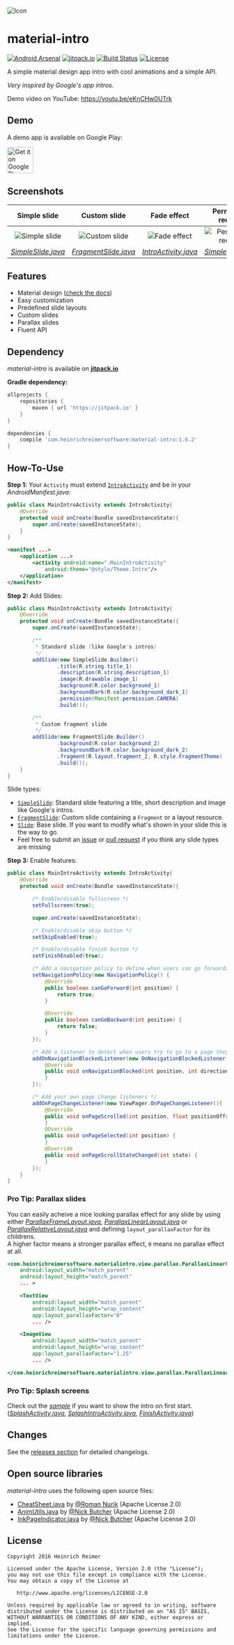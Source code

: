 ![Icon](http://i.imgur.com/biiZxND.png)

material-intro
=======================

[![Android Arsenal](https://img.shields.io/badge/Android%20Arsenal-material--intro-brightgreen.svg?style=flat)](http://android-arsenal.com/details/1/3206)
[![jitpack.io][18]][4]
[![Build Status][19]][20]
[![License](https://img.shields.io/github/license/HeinrichReimer/material-intro.svg)](https://github.com/HeinrichReimer/material-intro/blob/master/LICENSE.txt)

A simple material design app intro with cool animations and a simple API.

_Very inspired by Google's app intros._

Demo video on YouTube: https://youtu.be/eKnCHw0UTrk

Demo
----
A demo app is available on Google Play:

<a href="https://play.google.com/store/apps/details?id=com.heinrichreimersoftware.materialintro.demo">
	<img alt="Get it on Google Play" src="https://play.google.com/intl/en_us/badges/images/generic/en-play-badge.png" height="60" />
</a>

Screenshots
-----------

| Simple slide | Custom slide | Fade effect | Permission request |
|:-:|:-:|:-:|:-:|
| ![Simple slide][12] | ![Custom slide][13] | ![Fade effect][14] | ![Permission request][15] |
| [_SimpleSlide.java_][2] | [_FragmentSlide.java_][1] | [_IntroActivity.java_][3] | [_SimpleSlide.java_][2] |

Features
--------

* Material design ([check the docs][30])
* Easy customization
* Predefined slide layouts
* Custom slides
* Parallax slides
* Fluent API

Dependency
----------

*material-intro* is available on [**jitpack.io**][4]

**Gradle dependency:**
```gradle
allprojects {
    repositories {
        maven { url 'https://jitpack.io' }
    }
}
```
```gradle
dependencies {
    compile 'com.heinrichreimersoftware:material-intro:1.6.2'
}
```

How-To-Use
-----

**Step 1:** Your `Activity` must extend [`IntroActivity`][3] and be in your *AndroidManifest.java*:
```java
public class MainIntroActivity extends IntroActivity{
    @Override
    protected void onCreate(Bundle savedInstanceState){
        super.onCreate(savedInstanceState);
    }
}
```

```xml
<manifest ...>
    <application ...>
        <activity android:name=".MainIntroActivity"
            android:theme="@style/Theme.Intro"/>
    </application>
</manifest>
```

**Step 2:** Add Slides:
```java
public class MainIntroActivity extends IntroActivity{
    @Override
    protected void onCreate(Bundle savedInstanceState){
        super.onCreate(savedInstanceState);

        /**
         * Standard slide (like Google's intros)
         */
        addSlide(new SimpleSlide.Builder()
                .title(R.string.title_1)
                .description(R.string.description_1)
                .image(R.drawable.image_1)
                .background(R.color.background_1)
                .backgroundDark(R.color.background_dark_1)
                .permission(Manifest.permission.CAMERA)
                .build());

        /**
         * Custom fragment slide
         */
        addSlide(new FragmentSlide.Builder()
                .background(R.color.background_2)
                .backgroundDark(R.color.background_dark_2)
                .fragment(R.layout.fragment_2, R.style.FragmentTheme)
                .build());
    }
}
```
Slide types:

- [`SimpleSlide`][2]: Standard slide featuring a title, short description and image like Google's intros.
- [`FragmentSlide`][1]: Custom slide containing a `Fragment` or a layout resource.
- [`Slide`][1]: Base slide. If you want to modify what's shown in your slide this is the way to go.
- Feel free to submit an [issue][10] or [pull request][11] if you think any slide types are missing

**Step 3:** Enable features:
```java
public class MainIntroActivity extends IntroActivity{
    @Override
    protected void onCreate(Bundle savedInstanceState){

        /* Enable/disable fullscreen */
        setFullscreen(true);

        super.onCreate(savedInstanceState);

        /* Enable/disable skip button */
        setSkipEnabled(true);

        /* Enable/disable finish button */
        setFinishEnabled(true);

        /* Add a navigation policy to define when users can go forward/backward */
        setNavigationPolicy(new NavigationPolicy() {
            @Override
            public boolean canGoForward(int position) {
                return true;
            }

            @Override
            public boolean canGoBackward(int position) {
                return false;
            }
        });

        /* Add a listener to detect when users try to go to a page they can't go to */
        addOnNavigationBlockedListener(new OnNavigationBlockedListener() {
            @Override
            public void onNavigationBlocked(int position, int direction) {
            }
        });

        /* Add your own page change listeners */
        addOnPageChangeListener(new ViewPager.OnPageChangeListener(){
            @Override
            public void onPageScrolled(int position, float positionOffset, int positionOffsetPixels) {
            }
            @Override
            public void onPageSelected(int position) {
            }
            @Override
            public void onPageScrollStateChanged(int state) {
            }
        });
    }
}
```

### Pro Tip: Parallax slides

You can easily acheive a nice looking parallax effect for any slide by using either [_ParallaxFrameLayout.java_][31], [_ParallaxLinearLayout.java_][32] or [_ParallaxRelativeLayout.java_][33] and defining `layout_parallaxFactor` for its childrens.  
A higher factor means a stronger parallax effect, `0` means no parallax effect at all.

```xml
<com.heinrichreimersoftware.materialintro.view.parallax.ParallaxLinearLayout
    android:layout_width="match_parent"
    android:layout_height="match_parent"
    ... >

    <TextView
        android:layout_width="match_parent"
        android:layout_height="wrap_content"
        app:layout_parallaxFactor="0"
        ... />

    <ImageView
        android:layout_width="match_parent"
        android:layout_height="wrap_content"
        app:layout_parallaxFactor="1.25"
        ... />

</com.heinrichreimersoftware.materialintro.view.parallax.ParallaxLinearLayout>
```

### Pro Tip: Splash screens

Check out the [*sample*][26] if you want to show the intro on first start.  
([_SplashActivity.java_][27], [_SplashIntroActivity.java_][28], [_FinishActivity.java_][29])

Changes
-------

See the [releases section][25] for detailed changelogs.

Open source libraries
-------

*material-intro* uses the following open source files:

* [CheatSheet.java][5] by [@Roman Nurik][6] (Apache License 2.0)
* [AnimUtils.java][7] by [@Nick Butcher][8] (Apache License 2.0)
* [InkPageIndicator.java][9] by [@Nick Butcher][8] (Apache License 2.0)

License
-------

    Copyright 2016 Heinrich Reimer

    Licensed under the Apache License, Version 2.0 (the "License");
    you may not use this file except in compliance with the License.
    You may obtain a copy of the License at

       http://www.apache.org/licenses/LICENSE-2.0

    Unless required by applicable law or agreed to in writing, software
    distributed under the License is distributed on an "AS IS" BASIS,
    WITHOUT WARRANTIES OR CONDITIONS OF ANY KIND, either express or implied.
    See the License for the specific language governing permissions and
    limitations under the License.


[1]: https://github.com/HeinrichReimer/material-intro/blob/master/library/src/main/java/com/heinrichreimersoftware/materialintro/slide/FragmentSlide.java
[2]: https://github.com/HeinrichReimer/material-intro/blob/master/library/src/main/java/com/heinrichreimersoftware/materialintro/slide/SimpleSlide.java
[3]: https://github.com/HeinrichReimer/material-intro/blob/master/library/src/main/java/com/heinrichreimersoftware/materialintro/app/IntroActivity.java
[4]: https://jitpack.io/#com.heinrichreimersoftware/material-intro
[5]: https://gist.github.com/romannurik/3982005
[6]: https://github.com/romannurik
[7]: https://github.com/nickbutcher/plaid/blob/master/app/src/main/java/io/plaidapp/util/AnimUtils.java
[8]: https://github.com/nickbutcher
[9]: https://github.com/nickbutcher/plaid/blob/master/app/src/main/java/io/plaidapp/ui/widget/InkPageIndicator.java
[10]: issues
[11]: pulls
[12]: http://i.imgur.com/cLWW5qm.png
[13]: http://i.imgur.com/hmhnzUb.png
[14]: http://i.imgur.com/7ujB0S4.png
[15]: http://i.imgur.com/EDNLGy8.png
[18]: https://jitpack.io/v/com.heinrichreimersoftware/material-intro.svg
[19]: https://travis-ci.org/HeinrichReimer/material-intro.svg?branch=master
[20]: https://travis-ci.org/HeinrichReimer/material-intro
[21]: https://img.shields.io/github/license/HeinrichReimer/material-intro.svg
[22]: https://www.apache.org/licenses/LICENSE-2.0.html
[23]: https://img.shields.io/badge/Android%20Arsenal-material--intro-green.svg?style=true
[24]: https://android-arsenal.com/details/1/3206
[25]: https://github.com/HeinrichReimer/material-intro/releases
[26]: https://github.com/HeinrichReimer/material-intro/tree/master/app/src/main/java/com/heinrichreimersoftware/materialintro/demo
[27]: https://github.com/HeinrichReimer/material-intro/blob/master/app/src/main/java/com/heinrichreimersoftware/materialintro/demo/SplashActivity.java
[28]: https://github.com/HeinrichReimer/material-intro/blob/master/app/src/main/java/com/heinrichreimersoftware/materialintro/demo/SplashIntroActivity.java
[29]: https://github.com/HeinrichReimer/material-intro/blob/master/app/src/main/java/com/heinrichreimersoftware/materialintro/demo/FinishActivity.java
[30]: https://www.google.com/design/spec/growth-communications/onboarding.html#onboarding-quickstart
[31]: https://github.com/HeinrichReimer/material-intro/blob/master/library/src/main/java/com/heinrichreimersoftware/materialintro/view/parallax/ParallaxFrameLayout.java
[32]: https://github.com/HeinrichReimer/material-intro/blob/master/library/src/main/java/com/heinrichreimersoftware/materialintro/view/parallax/ParallaxLinearLayout.java
[33]: https://github.com/HeinrichReimer/material-intro/blob/master/library/src/main/java/com/heinrichreimersoftware/materialintro/view/parallax/ParallaxRelativeLayout.java
